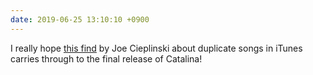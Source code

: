 ```yaml
---
date: 2019-06-25 13:10:10 +0900
---
```

I really hope [this find](http://joecieplinski.com/blog/2019/06/24/the-day-the-duplicates-died/hm) by Joe Cieplinski about duplicate songs in iTunes carries through to the final release of Catalina!
